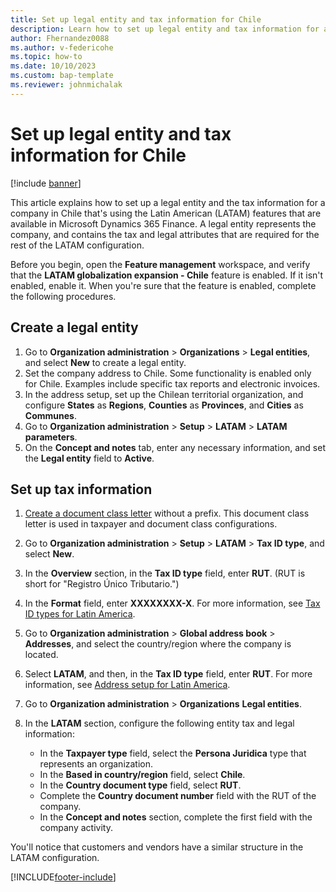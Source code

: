 ```yaml
---
title: Set up legal entity and tax information for Chile
description: Learn how to set up legal entity and tax information for a Chilean company, including outlines for creating legal entities and setting up tax information.
author: Fhernandez0088
ms.author: v-federicohe
ms.topic: how-to
ms.date: 10/10/2023
ms.custom: bap-template
ms.reviewer: johnmichalak
---
```


# Set up legal entity and tax information for Chile

[!include [banner](../../includes/banner.md)]

This article explains how to set up a legal entity and the tax information for a company in Chile that's using the Latin American (LATAM) features that are available in Microsoft Dynamics 365 Finance. A legal entity represents the company, and contains the tax and legal attributes that are required for the rest of the LATAM configuration.

Before you begin, open the **Feature management** workspace, and verify that the **LATAM globalization expansion - Chile** feature is enabled. If it isn't enabled, enable it. When you're sure that the feature is enabled, complete the following procedures.

## Create a legal entity

1. Go to **Organization administration** \> **Organizations** \> **Legal entities**, and select **New** to create a legal entity.
2. Set the company address to Chile. Some functionality is enabled only for Chile. Examples include specific tax reports and electronic invoices.
3. In the address setup, set up the Chilean territorial organization, and configure **States** as **Regions**, **Counties** as **Provinces**, and **Cities** as **Communes**.
4. Go to **Organization administration** \> **Setup** \> **LATAM** \> **LATAM parameters**.
5. On the **Concept and notes** tab, enter any necessary information, and set the **Legal entity** field to **Active**.

## Set up tax information

1. [Create a document class letter](../ltm-core-document-class-letter.md) without a prefix. This document class letter is used in taxpayer and document class configurations.
2. Go to **Organization administration** \> **Setup** \> **LATAM** \> **Tax ID type**, and select **New**.
3. In the **Overview** section, in the **Tax ID type** field, enter **RUT**. (RUT is short for "Registro Único Tributario.")
4. In the **Format** field, enter **XXXXXXXX-X**. For more information, see [Tax ID types for Latin America](../ltm-core-tax-id-type.md).
5. Go to **Organization administration** \> **Global address book** \> **Addresses**, and select the country/region where the company is located.
6. Select **LATAM**, and then, in the **Tax ID type** field, enter **RUT**. For more information, see [Address setup for Latin America](../iberoamerica/ltm-core-address-setup.md).
7. Go to **Organization administration** \> **Organizations** **Legal entities**.
8. In the **LATAM** section, configure the following entity tax and legal information:

    - In the **Taxpayer type** field, select the **Persona Juridica** type that represents an organization.
    - In the **Based in country/region** field, select **Chile**.
    - In the **Country document type** field, select **RUT**.
    - Complete the **Country document number** field with the RUT of the company.
    - In the **Concept and notes** section, complete the first field with the company activity.

You'll notice that customers and vendors have a similar structure in the LATAM configuration.

[!INCLUDE[footer-include](../../../includes/footer-banner.md)]
